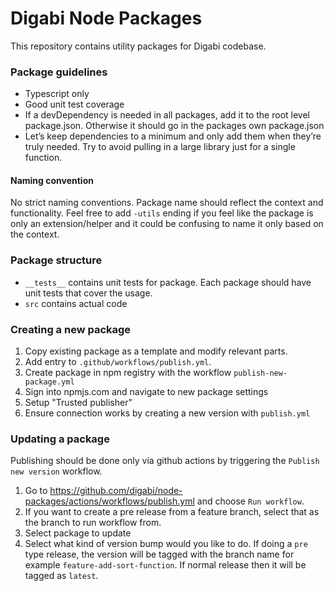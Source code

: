 # Digabi Node Packages

This repository contains utility packages for Digabi codebase.

### Package guidelines

- Typescript only
- Good unit test coverage
- If a devDependency is needed in all packages, add it to the root level package.json. Otherwise it should go in the packages own package.json
- Let’s keep dependencies to a minimum and only add them when they’re truly needed. Try to avoid pulling in a large library just for a single function.

#### Naming convention

No strict naming conventions. Package name should reflect the context and functionality. Feel free to add `-utils` ending if you feel like the package
is only an extension/helper and it could be confusing to name it only based on the context.

### Package structure

- `__tests__` contains unit tests for package. Each package should have unit tests that cover the usage.
- `src` contains actual code

### Creating a new package

1. Copy existing package as a template and modify relevant parts.
2. Add entry to `.github/workflows/publish.yml`.
3. Create package in npm registry with the workflow `publish-new-package.yml`
4. Sign into npmjs.com and navigate to new package settings
5. Setup "Trusted publisher"
6. Ensure connection works by creating a new version with `publish.yml`

### Updating a package

Publishing should be done only via github actions by triggering the `Publish new version` workflow.

1. Go to https://github.com/digabi/node-packages/actions/workflows/publish.yml and choose `Run workflow`.
2. If you want to create a pre release from a feature branch, select that as the branch to run workflow from.
3. Select package to update
4. Select what kind of version bump would you like to do. If doing a `pre` type release, the version will be
   tagged with the branch name for example `feature-add-sort-function`. If normal release then it will be tagged as `latest`.
